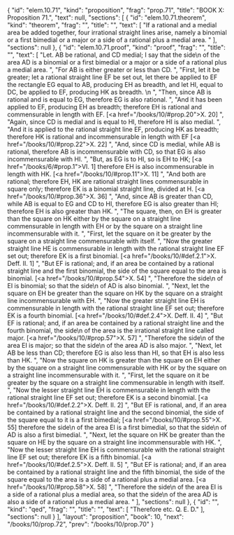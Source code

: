 {
  "id": "elem.10.71",
  "kind": "proposition",
  "frag": "prop.71",
  "title": "BOOK X: Proposition 71.",
  "text": null,
  "sections": [
    {
      "id": "elem.10.71.theorem",
      "kind": "theorem",
      "frag": "",
      "title": "",
      "text": [
        "If a rational and a medial area be added together, four irrational straight lines arise, namely a binomial or a first bimedial or a major or a side of a rational plus a medial area. "
      ],
      "sections": null
    },
    {
      "id": "elem.10.71.proof",
      "kind": "proof",
      "frag": "",
      "title": "",
      "text": [
        "Let. AB be rational, and CD medial; I say that the <quote>side</quote>\n of the area AD is a binomial or a first bimedial or a major or a side of a rational plus a medial area. ",
        "For AB is either greater or less than CD. ",
        "First, let it be greater; let a rational straight line EF be set out, let there be applied to EF the rectangle EG equal to AB, producing EH as breadth, and let HI, equal to DC, be applied to EF, producing HK as breadth. \n      ",
        "Then, since AB is rational and is equal to EG, therefore EG is also rational. ",
        "And it has been applied to EF, producing EH as breadth; therefore EH is rational and commensurable in length with EF. [<a href=\"/books/10/#prop.20\">X. 20</a>] ",
        "Again, since CD is medial and is equal to HI, therefore HI is also medial. ",
        "And it is applied to the rational straight line EF, producing HK as breadth; therefore HK is rational and incommensurable in length with EF [<a href=\"/books/10/#prop.22\">X. 22</a>] ",
        "And, since CD is medial, while AB is rational, therefore AB is incommensurable with CD, so that EG is also incommensurable with HI. ",
        "But, as EG is to HI, so is EH to HK; [<a href=\"/books/6/#prop.1\">VI. 1</a>] therefore EH is also incommensurable in length with HK. [<a href=\"/books/10/#prop.11\">X. 11</a>] ",
        "And both are rational; therefore EH, HK are rational straight lines commensurable in square only; therefore EK is a binomial straight line, divided at H. [<a href=\"/books/10/#prop.36\">X. 36</a>] ",
        "And, since AB is greater than CD, while AB is equal to EG and CD to HI, therefore EG is also greater than HI; therefore EH is also greater than HK. ",
        "The square, then, on EH is greater than the square on HK either by the square on a straight line commensurable in length with EH or by the square on a straight line incommensurable with it. ",
        "First, let the square on it be greater by the square on a straight line commensurable with itself. ",
        "Now the greater straight line HE is commensurable in length with the rational straight line EF set out; therefore EK is a first binomial. [<a href=\"/books/10/#def.2.1\">X. Deff. II. 1</a>] ",
        "But EF is rational; and, if an area be contained by a rational straight line and the first binomial, the side of the square equal to the area is binomial. [<a href=\"/books/10/#prop.54\">X. 54</a>] ",
        "Therefore the <quote>side</quote>\n of EI is binomial; so that the <quote>side</quote>\n of AD is also binomial. ",
        "Next, let the square on EH be greater than the square on HK by the square on a straight line incommensurable with EH. ",
        "Now the greater straight line EH is commensurable in length with the rational straight line EF set out; therefore EK is a fourth binomial. [<a href=\"/books/10/#def.2.4\">X. Deff. II. 4</a>] ",
        "But EF is rational; and, if an area be contained by a rational straight line and the fourth binomial, the <quote>side</quote>\n of the area is the irrational straight line called major. [<a href=\"/books/10/#prop.57\">X. 57</a>] ",
        "Therefore the <quote>side</quote>\n of the area EI is major; so that the <quote>side</quote>\n of the area AD is also major. ",
        "Next, let AB be less than CD; therefore EG is also less than HI, so that EH is also less than HK. ",
        "Now the square on HK is greater than the square on EH either by the square on a straight line commensurable with HK or by the square on a straight line incommensurable with it. ",
        "First, let the square on it be greater by the square on a straight line commensurable in length with itself. ",
        "Now the lesser straight line EH is commensurable in length with the rational straight line EF set out; therefore EK is a second binomial. [<a href=\"/books/10/#def.2.2\">X. Deff. II. 2</a>] ",
        "But EF is rational, and, if an area be contained by a rational straight line and the second binomial, the side of the square equal to it is a first bimedial; [<a href=\"/books/10/#prop.55\">X. 55</a>] therefore the <quote>side</quote>\n of the area EI is a first bimedial, so that the <quote>side</quote>\n of AD is also a first bimedial. ",
        "Next, let the square on HK be greater than the square on HE by the square on a straight line incommensurable with HK. ",
        "Now the lesser straight line EH is commensurable with the rational straight line EF set out; therefore EK is a fifth binomial. [<a href=\"/books/10/#def.2.5\">X. Deff. II. 5</a>] ",
        "But EF is rational; and, if an area be contained by a rational straight line and the fifth binomial, the side of the square equal to the area is a side of a rational plus a medial area. [<a href=\"/books/10/#prop.58\">X. 58</a>] ",
        "Therefore the <quote>side</quote>\n of the area EI is a side of a rational plus a medial area, so that the <quote>side</quote>\n of the area AD is also a side of a rational plus a medial area. "
      ],
      "sections": null
    },
    {
      "id": "",
      "kind": "qed",
      "frag": "",
      "title": "",
      "text": [
        "Therefore etc. Q. E. D."
      ],
      "sections": null
    }
  ],
  "layout": "proposition",
  "book": 10,
  "next": "/books/10/prop.72",
  "prev": "/books/10/prop.70"
}
